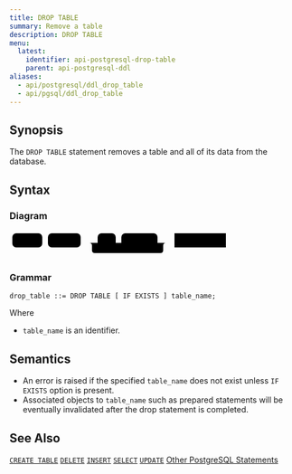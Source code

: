 ```yaml
---
title: DROP TABLE
summary: Remove a table
description: DROP TABLE
menu:
  latest:
    identifier: api-postgresql-drop-table
    parent: api-postgresql-ddl
aliases:
  - api/postgresql/ddl_drop_table
  - api/pgsql/ddl_drop_table
---
```


## Synopsis
The `DROP TABLE` statement removes a table and all of its data from the database.

## Syntax

### Diagram

<svg class="rrdiagram" version="1.1" xmlns:xlink="http://www.w3.org/1999/xlink" xmlns="http://www.w3.org/2000/svg" width="388" height="50" viewbox="0 0 388 50"><path class="connector" d="M0 22h5m53 0h10m58 0h30m32 0h10m64 0h20m-141 0q5 0 5 5v8q0 5 5 5h116q5 0 5-5v-8q0-5 5-5m5 0h10m91 0h5"/><rect class="literal" x="5" y="5" width="53" height="25" rx="7"/><text class="text" x="15" y="22">DROP</text><rect class="literal" x="68" y="5" width="58" height="25" rx="7"/><text class="text" x="78" y="22">TABLE</text><rect class="literal" x="156" y="5" width="32" height="25" rx="7"/><text class="text" x="166" y="22">IF</text><rect class="literal" x="198" y="5" width="64" height="25" rx="7"/><text class="text" x="208" y="22">EXISTS</text><a xlink:href="../grammar_diagrams#table-name"><rect class="rule" x="292" y="5" width="91" height="25"/><text class="text" x="302" y="22">table_name</text></a></svg>

### Grammar
```
drop_table ::= DROP TABLE [ IF EXISTS ] table_name;
```
Where

- `table_name` is an identifier.

## Semantics

 - An error is raised if the specified `table_name` does not exist unless `IF EXISTS` option is present.
 - Associated objects to `table_name` such as prepared statements will be eventually invalidated after the drop statement is completed.

## See Also

[`CREATE TABLE`](../ddl_create_table)
[`DELETE`](../dml_delete)
[`INSERT`](../dml_insert)
[`SELECT`](../dml_select)
[`UPDATE`](../dml_update)
[Other PostgreSQL Statements](..)
